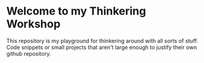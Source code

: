 # Welcome to my Thinkering Workshop

This repository is my playground for thinkering around with all sorts of stuff. Code snippets or small projects that aren't large enough to justify their own github repository.
